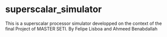 # superscalar_simulator

This is a superscalar processor simulator developped on the context of the final Project of MASTER SETI.
By Felipe Lisboa and Ahmeed Benabdallah
